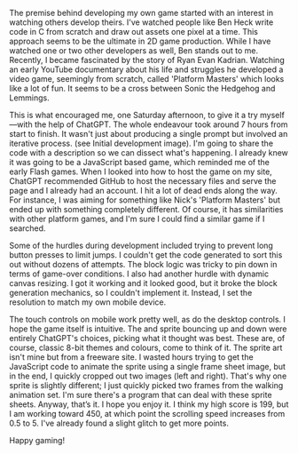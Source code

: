 The premise behind developing my own game started with an interest in watching others develop theirs. I've watched people like Ben Heck write code in C from scratch and draw out assets one pixel at a time. This approach seems to be the ultimate in 2D game production. While I have watched one or two other developers as well, Ben stands out to me.
Recently, I became fascinated by the story of Ryan Evan Kadrian.  Watching an early YouTube documentary about his life and struggles he  developed a video game, seemingly from scratch, called 'Platform Masters' which looks like a lot of fun. It seems to be a cross between Sonic the Hedgehog and Lemmings. 

This is what encouraged me, one Saturday afternoon, to give it a try myself—with the help of ChatGPT.
The whole endeavour took around 7 hours from start to finish. It wasn't just about producing a single prompt but involved an iterative process. (see Initial development image). I'm going to share the code with a description so we can dissect what's happening. I already knew it was going to be a JavaScript based game, which reminded me of the early Flash games. When I looked into how to host the game on my site, ChatGPT recommended GitHub to host the necessary files and serve the page and I already had an account.
I hit a lot of dead ends along the way. For instance, I was aiming for something like Nick's 'Platform Masters' but ended up with something completely different. Of course, it has similarities with other platform games, and I'm sure I could find a similar game if I searched. 

Some of the hurdles  during development included trying to prevent long button presses to limit jumps. I couldn't get the code generated to sort this out without dozens of attempts. The block logic was tricky to pin down in terms of game-over conditions. I also had another hurdle with dynamic canvas resizing. I got it working and it looked good, but it broke the block generation mechanics, so I couldn't implement it. Instead, I set the resolution to match my own mobile device.

The touch controls on mobile work pretty well, as do the desktop controls. I hope the game itself is intuitive. The and sprite bouncing up and down were entirely ChatGPT's choices, picking what it thought was best. These are, of course, classic 8-bit themes and colours, come to think of it. 
The sprite art isn't mine but from a freeware site. I wasted hours trying to get the JavaScript code to animate the sprite using a single frame sheet image, but in the end, I quickly cropped out two images (left and right). That's why one sprite is slightly different; I just quickly picked two frames from the walking animation set. I'm sure there's a program that can deal with these sprite sheets.
Anyway, that’s it. I hope you enjoy it. I think my high score is 199, but I am working toward 450, at which point the scrolling speed increases from 0.5 to 5. I've already found a slight glitch to get more points. 

Happy gaming!

